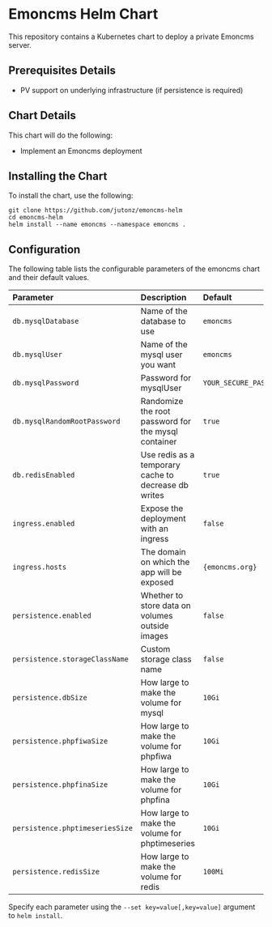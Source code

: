 # Emoncms Helm Chart

This repository contains a Kubernetes chart to deploy a private Emoncms server.

## Prerequisites Details

* PV support on underlying infrastructure (if persistence is required)

## Chart Details

This chart will do the following:

* Implement an Emoncms deployment

## Installing the Chart

To install the chart, use the following:

```console
git clone https://github.com/jutonz/emoncms-helm
cd emoncms-helm
helm install --name emoncms --namespace emoncms .
```

## Configuration

The following table lists the configurable parameters of the emoncms chart and
their default values.

| Parameter                       | Description                                          | Default                | 
| :-------------------------      | :----------------------------------------------      | :----------------      | 
| `db.mysqlDatabase`              | Name of the database to use                          | `emoncms`              | 
| `db.mysqlUser`                  | Name of the mysql user you want                      | `emoncms`              | 
| `db.mysqlPassword`              | Password for mysqlUser                               | `YOUR_SECURE_PASSWORD` | 
| `db.mysqlRandomRootPassword`    | Randomize the root password for the mysql container  | `true`                 | 
| `db.redisEnabled`               | Use redis as a temporary cache to decrease db writes | `true`                 | 
| `ingress.enabled`               | Expose the deployment with an ingress                | `false`                | 
| `ingress.hosts`                 | The domain on which the app will be exposed          | `{emoncms.org}`        | 
| `persistence.enabled`           | Whether to store data on volumes outside images      | `false`                | 
| `persistence.storageClassName`  | Custom storage class name                            | `false`                | 
| `persistence.dbSize`            | How large to make the volume for mysql               | `10Gi`                 | 
| `persistence.phpfiwaSize`       | How large to make the volume for phpfiwa             | `10Gi`                 | 
| `persistence.phpfinaSize`       | How large to make the volume for phpfina             | `10Gi`                 | 
| `persistence.phptimeseriesSize` | How large to make the volume for phptimeseries       | `10Gi`                 | 
| `persistence.redisSize`         | How large to make the volume for redis               | `100Mi`                | 

Specify each parameter using the `--set key=value[,key=value]` argument to
`helm install`.
